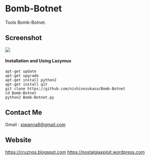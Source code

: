 # Bomb-Botnet
Tools Bomb-Botnet.

## Screenshot
<img src="https://image.ibb.co/h47w8A/Screenshot-1970-01-01-07-03-36.png" hight="150" wight="150">

#### Installation and Using Lazymux
```
apt-get update 
apt-get upgrade
apt-get install python2
apt-get install git
git clone https://github.com/nishinosukasa/Bomb-Botnet
cd Bomb-Botnet
python2 Bomb-Botnet.py

```

## Contact Me
Gmail    : siwanna8@gmail.com<br>

## Website
https://cruznos.blogspot.com
https://nostalgiaxploit.wordpress.com
